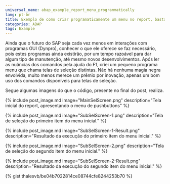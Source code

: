 ```yaml
---
universal_name: abap_example_report_menu_programmatically
lang: pt-br
title: Exemplo de como criar programaticamente um menu no report, basta adicionar SSCRFIELDS
categories: ABAP
tags: Example
---
```


Ainda que o futuro do SAP seja cada vez menos em interações com programas GUI (Dynpro), conhecer o que ele oferece se faz necessário, pois estes programas ainda existirão, por um tempo razoável para dar algum tipo de manutenção, até mesmo novos desenvolvimentos.
Após ler as nuâncias dos comandos pela ajuda do F1, criei um pequeno programa menu que chama telas de seleção distintas.
Não há nenhuma magia negra envolvida, muito menos merece um prêmio por inovação, apenas um bom uso dos comandos disponíveis para telas de seleção.

Segue algumas imagens do que o código, presente no final do post, realiza.

{% include post_image.md image="MainSelScreen.png" description="Tela inicial do report, apresentando o menu de pushbuttons" %}

{% include post_image.md image="SubSelScreen-1.png" description="Tela de seleção do primeiro item do menu inicial." %}

{% include post_image.md image="SubSelScreen-1-Result.png" description="Resultado da execução do primeiro item do menu inicial." %}

{% include post_image.md image="SubSelScreen-2.png" description="Tela de seleção do segundo item do menu inicial." %}

{% include post_image.md image="SubSelScreen-2-Result.png" description="Resultado da execução do segundo item do menu inicial." %}

{% gist thalesvb/be04b7022814ce08744cfe8244253b70 %}
